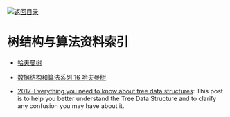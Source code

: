 [![返回目录](https://parg.co/UGo)](https://github.com/wxyyxc1992/Awesome-Links)

# 树结构与算法资料索引

* [哈夫曼树](http://blog.csdn.net/shuangde800/article/details/7341289)

* [数据结构和算法系列 16 哈夫曼树](http://www.cnblogs.com/mcgrady/p/3329825.html)

* [2017-Everything you need to know about tree data structures](https://parg.co/U6d): This post is to help you better understand the Tree Data Structure and to clarify any confusion you may have about it.
